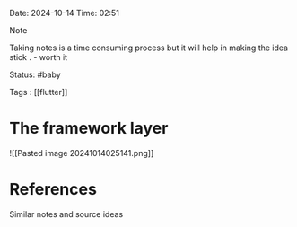Date: 2024-10-14     Time: 02:51

> [!NOTE]
> Taking notes is  a time consuming process but it will help in making the idea stick . - worth it 
> 
> 

Status: #baby 

Tags : [[flutter]]

# The framework layer
![[Pasted image 20241014025141.png]]





# References
Similar notes and source ideas



